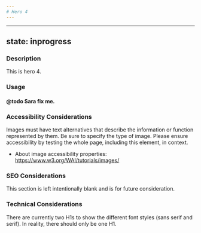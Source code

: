 ```yaml
---
# Hero 4
---
```


---
state: inprogress
---

### Description
This is hero 4.

### Usage
#### @todo Sara fix me.

### Accessibility Considerations
Images must have text alternatives that describe the information or function represented by them. Be sure to specify the type of image. Please ensure accessibility by testing the whole page, including this element, in context.

* About image accessibility properties: https://www.w3.org/WAI/tutorials/images/

### SEO Considerations
This section is left intentionally blank and is for future consideration.

### Technical Considerations
There are currently two H1s to show the different font styles (sans serif and serif). In reality, there should only be one H1.
